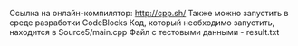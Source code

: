 Ссылка на онлайн-компилятор:  http://cpp.sh/
Также можно запустить в среде разработки CodeBlocks
Код, который необходимо запустить, находится в Source5/main.cpp
Файл с тестовыми данными - result.txt